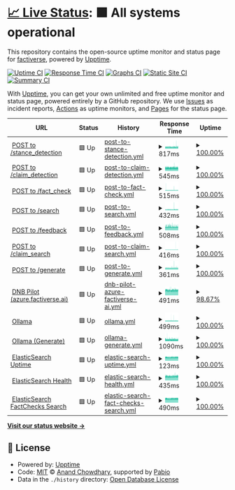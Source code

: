 # [📈 Live Status](https://factiverse.github.io/upptime): <!--live status--> **🟩 All systems operational**

This repository contains the open-source uptime monitor and status page for [factiverse](https://factiverse.github.io/upptime), powered by [Upptime](https://github.com/upptime/upptime).

[![Uptime CI](https://github.com/factiverse/upptime/workflows/Uptime%20CI/badge.svg)](https://github.com/factiverse/upptime/actions?query=workflow%3A%22Uptime+CI%22)
[![Response Time CI](https://github.com/factiverse/upptime/workflows/Response%20Time%20CI/badge.svg)](https://github.com/factiverse/upptime/actions?query=workflow%3A%22Response+Time+CI%22)
[![Graphs CI](https://github.com/factiverse/upptime/workflows/Graphs%20CI/badge.svg)](https://github.com/factiverse/upptime/actions?query=workflow%3A%22Graphs+CI%22)
[![Static Site CI](https://github.com/factiverse/upptime/workflows/Static%20Site%20CI/badge.svg)](https://github.com/factiverse/upptime/actions?query=workflow%3A%22Static+Site+CI%22)
[![Summary CI](https://github.com/factiverse/upptime/workflows/Summary%20CI/badge.svg)](https://github.com/factiverse/upptime/actions?query=workflow%3A%22Summary+CI%22)

With [Upptime](https://upptime.js.org), you can get your own unlimited and free uptime monitor and status page, powered entirely by a GitHub repository. We use [Issues](https://github.com/factiverse/upptime/issues) as incident reports, [Actions](https://github.com/factiverse/upptime/actions) as uptime monitors, and [Pages](https://factiverse.github.io/upptime) for the status page.

<!--start: status pages-->
<!-- This summary is generated by Upptime (https://github.com/upptime/upptime) -->
<!-- Do not edit this manually, your changes will be overwritten -->
<!-- prettier-ignore -->
| URL | Status | History | Response Time | Uptime |
| --- | ------ | ------- | ------------- | ------ |
| <img alt="" src="https://icons.duckduckgo.com/ip3/api.factiverse.ai.ico" height="13"> [POST to /stance_detection](https://api.factiverse.ai/v1/stance_detection) | 🟩 Up | [post-to-stance-detection.yml](https://github.com/factiverse/upptime/commits/HEAD/history/post-to-stance-detection.yml) | <details><summary><img alt="Response time graph" src="./graphs/post-to-stance-detection/response-time-week.png" height="20"> 817ms</summary><br><a href="https://factiverse.github.io/upptime/history/post-to-stance-detection"><img alt="Response time 5679" src="https://img.shields.io/endpoint?url=https%3A%2F%2Fraw.githubusercontent.com%2Ffactiverse%2Fupptime%2FHEAD%2Fapi%2Fpost-to-stance-detection%2Fresponse-time.json"></a><br><a href="https://factiverse.github.io/upptime/history/post-to-stance-detection"><img alt="24-hour response time 846" src="https://img.shields.io/endpoint?url=https%3A%2F%2Fraw.githubusercontent.com%2Ffactiverse%2Fupptime%2FHEAD%2Fapi%2Fpost-to-stance-detection%2Fresponse-time-day.json"></a><br><a href="https://factiverse.github.io/upptime/history/post-to-stance-detection"><img alt="7-day response time 817" src="https://img.shields.io/endpoint?url=https%3A%2F%2Fraw.githubusercontent.com%2Ffactiverse%2Fupptime%2FHEAD%2Fapi%2Fpost-to-stance-detection%2Fresponse-time-week.json"></a><br><a href="https://factiverse.github.io/upptime/history/post-to-stance-detection"><img alt="30-day response time 5679" src="https://img.shields.io/endpoint?url=https%3A%2F%2Fraw.githubusercontent.com%2Ffactiverse%2Fupptime%2FHEAD%2Fapi%2Fpost-to-stance-detection%2Fresponse-time-month.json"></a><br><a href="https://factiverse.github.io/upptime/history/post-to-stance-detection"><img alt="1-year response time 5679" src="https://img.shields.io/endpoint?url=https%3A%2F%2Fraw.githubusercontent.com%2Ffactiverse%2Fupptime%2FHEAD%2Fapi%2Fpost-to-stance-detection%2Fresponse-time-year.json"></a></details> | <details><summary><a href="https://factiverse.github.io/upptime/history/post-to-stance-detection">100.00%</a></summary><a href="https://factiverse.github.io/upptime/history/post-to-stance-detection"><img alt="All-time uptime 97.32%" src="https://img.shields.io/endpoint?url=https%3A%2F%2Fraw.githubusercontent.com%2Ffactiverse%2Fupptime%2FHEAD%2Fapi%2Fpost-to-stance-detection%2Fuptime.json"></a><br><a href="https://factiverse.github.io/upptime/history/post-to-stance-detection"><img alt="24-hour uptime 100.00%" src="https://img.shields.io/endpoint?url=https%3A%2F%2Fraw.githubusercontent.com%2Ffactiverse%2Fupptime%2FHEAD%2Fapi%2Fpost-to-stance-detection%2Fuptime-day.json"></a><br><a href="https://factiverse.github.io/upptime/history/post-to-stance-detection"><img alt="7-day uptime 100.00%" src="https://img.shields.io/endpoint?url=https%3A%2F%2Fraw.githubusercontent.com%2Ffactiverse%2Fupptime%2FHEAD%2Fapi%2Fpost-to-stance-detection%2Fuptime-week.json"></a><br><a href="https://factiverse.github.io/upptime/history/post-to-stance-detection"><img alt="30-day uptime 97.32%" src="https://img.shields.io/endpoint?url=https%3A%2F%2Fraw.githubusercontent.com%2Ffactiverse%2Fupptime%2FHEAD%2Fapi%2Fpost-to-stance-detection%2Fuptime-month.json"></a><br><a href="https://factiverse.github.io/upptime/history/post-to-stance-detection"><img alt="1-year uptime 97.32%" src="https://img.shields.io/endpoint?url=https%3A%2F%2Fraw.githubusercontent.com%2Ffactiverse%2Fupptime%2FHEAD%2Fapi%2Fpost-to-stance-detection%2Fuptime-year.json"></a></details>
| <img alt="" src="https://icons.duckduckgo.com/ip3/api.factiverse.ai.ico" height="13"> [POST to /claim_detection](https://api.factiverse.ai/v1/claim_detection) | 🟩 Up | [post-to-claim-detection.yml](https://github.com/factiverse/upptime/commits/HEAD/history/post-to-claim-detection.yml) | <details><summary><img alt="Response time graph" src="./graphs/post-to-claim-detection/response-time-week.png" height="20"> 545ms</summary><br><a href="https://factiverse.github.io/upptime/history/post-to-claim-detection"><img alt="Response time 671" src="https://img.shields.io/endpoint?url=https%3A%2F%2Fraw.githubusercontent.com%2Ffactiverse%2Fupptime%2FHEAD%2Fapi%2Fpost-to-claim-detection%2Fresponse-time.json"></a><br><a href="https://factiverse.github.io/upptime/history/post-to-claim-detection"><img alt="24-hour response time 552" src="https://img.shields.io/endpoint?url=https%3A%2F%2Fraw.githubusercontent.com%2Ffactiverse%2Fupptime%2FHEAD%2Fapi%2Fpost-to-claim-detection%2Fresponse-time-day.json"></a><br><a href="https://factiverse.github.io/upptime/history/post-to-claim-detection"><img alt="7-day response time 545" src="https://img.shields.io/endpoint?url=https%3A%2F%2Fraw.githubusercontent.com%2Ffactiverse%2Fupptime%2FHEAD%2Fapi%2Fpost-to-claim-detection%2Fresponse-time-week.json"></a><br><a href="https://factiverse.github.io/upptime/history/post-to-claim-detection"><img alt="30-day response time 671" src="https://img.shields.io/endpoint?url=https%3A%2F%2Fraw.githubusercontent.com%2Ffactiverse%2Fupptime%2FHEAD%2Fapi%2Fpost-to-claim-detection%2Fresponse-time-month.json"></a><br><a href="https://factiverse.github.io/upptime/history/post-to-claim-detection"><img alt="1-year response time 671" src="https://img.shields.io/endpoint?url=https%3A%2F%2Fraw.githubusercontent.com%2Ffactiverse%2Fupptime%2FHEAD%2Fapi%2Fpost-to-claim-detection%2Fresponse-time-year.json"></a></details> | <details><summary><a href="https://factiverse.github.io/upptime/history/post-to-claim-detection">100.00%</a></summary><a href="https://factiverse.github.io/upptime/history/post-to-claim-detection"><img alt="All-time uptime 100.00%" src="https://img.shields.io/endpoint?url=https%3A%2F%2Fraw.githubusercontent.com%2Ffactiverse%2Fupptime%2FHEAD%2Fapi%2Fpost-to-claim-detection%2Fuptime.json"></a><br><a href="https://factiverse.github.io/upptime/history/post-to-claim-detection"><img alt="24-hour uptime 100.00%" src="https://img.shields.io/endpoint?url=https%3A%2F%2Fraw.githubusercontent.com%2Ffactiverse%2Fupptime%2FHEAD%2Fapi%2Fpost-to-claim-detection%2Fuptime-day.json"></a><br><a href="https://factiverse.github.io/upptime/history/post-to-claim-detection"><img alt="7-day uptime 100.00%" src="https://img.shields.io/endpoint?url=https%3A%2F%2Fraw.githubusercontent.com%2Ffactiverse%2Fupptime%2FHEAD%2Fapi%2Fpost-to-claim-detection%2Fuptime-week.json"></a><br><a href="https://factiverse.github.io/upptime/history/post-to-claim-detection"><img alt="30-day uptime 100.00%" src="https://img.shields.io/endpoint?url=https%3A%2F%2Fraw.githubusercontent.com%2Ffactiverse%2Fupptime%2FHEAD%2Fapi%2Fpost-to-claim-detection%2Fuptime-month.json"></a><br><a href="https://factiverse.github.io/upptime/history/post-to-claim-detection"><img alt="1-year uptime 100.00%" src="https://img.shields.io/endpoint?url=https%3A%2F%2Fraw.githubusercontent.com%2Ffactiverse%2Fupptime%2FHEAD%2Fapi%2Fpost-to-claim-detection%2Fuptime-year.json"></a></details>
| <img alt="" src="https://icons.duckduckgo.com/ip3/api.factiverse.ai.ico" height="13"> [POST to /fact_check](https://api.factiverse.ai/v1/fact_check) | 🟩 Up | [post-to-fact-check.yml](https://github.com/factiverse/upptime/commits/HEAD/history/post-to-fact-check.yml) | <details><summary><img alt="Response time graph" src="./graphs/post-to-fact-check/response-time-week.png" height="20"> 515ms</summary><br><a href="https://factiverse.github.io/upptime/history/post-to-fact-check"><img alt="Response time 8011" src="https://img.shields.io/endpoint?url=https%3A%2F%2Fraw.githubusercontent.com%2Ffactiverse%2Fupptime%2FHEAD%2Fapi%2Fpost-to-fact-check%2Fresponse-time.json"></a><br><a href="https://factiverse.github.io/upptime/history/post-to-fact-check"><img alt="24-hour response time 516" src="https://img.shields.io/endpoint?url=https%3A%2F%2Fraw.githubusercontent.com%2Ffactiverse%2Fupptime%2FHEAD%2Fapi%2Fpost-to-fact-check%2Fresponse-time-day.json"></a><br><a href="https://factiverse.github.io/upptime/history/post-to-fact-check"><img alt="7-day response time 515" src="https://img.shields.io/endpoint?url=https%3A%2F%2Fraw.githubusercontent.com%2Ffactiverse%2Fupptime%2FHEAD%2Fapi%2Fpost-to-fact-check%2Fresponse-time-week.json"></a><br><a href="https://factiverse.github.io/upptime/history/post-to-fact-check"><img alt="30-day response time 8011" src="https://img.shields.io/endpoint?url=https%3A%2F%2Fraw.githubusercontent.com%2Ffactiverse%2Fupptime%2FHEAD%2Fapi%2Fpost-to-fact-check%2Fresponse-time-month.json"></a><br><a href="https://factiverse.github.io/upptime/history/post-to-fact-check"><img alt="1-year response time 8011" src="https://img.shields.io/endpoint?url=https%3A%2F%2Fraw.githubusercontent.com%2Ffactiverse%2Fupptime%2FHEAD%2Fapi%2Fpost-to-fact-check%2Fresponse-time-year.json"></a></details> | <details><summary><a href="https://factiverse.github.io/upptime/history/post-to-fact-check">100.00%</a></summary><a href="https://factiverse.github.io/upptime/history/post-to-fact-check"><img alt="All-time uptime 90.87%" src="https://img.shields.io/endpoint?url=https%3A%2F%2Fraw.githubusercontent.com%2Ffactiverse%2Fupptime%2FHEAD%2Fapi%2Fpost-to-fact-check%2Fuptime.json"></a><br><a href="https://factiverse.github.io/upptime/history/post-to-fact-check"><img alt="24-hour uptime 100.00%" src="https://img.shields.io/endpoint?url=https%3A%2F%2Fraw.githubusercontent.com%2Ffactiverse%2Fupptime%2FHEAD%2Fapi%2Fpost-to-fact-check%2Fuptime-day.json"></a><br><a href="https://factiverse.github.io/upptime/history/post-to-fact-check"><img alt="7-day uptime 100.00%" src="https://img.shields.io/endpoint?url=https%3A%2F%2Fraw.githubusercontent.com%2Ffactiverse%2Fupptime%2FHEAD%2Fapi%2Fpost-to-fact-check%2Fuptime-week.json"></a><br><a href="https://factiverse.github.io/upptime/history/post-to-fact-check"><img alt="30-day uptime 90.87%" src="https://img.shields.io/endpoint?url=https%3A%2F%2Fraw.githubusercontent.com%2Ffactiverse%2Fupptime%2FHEAD%2Fapi%2Fpost-to-fact-check%2Fuptime-month.json"></a><br><a href="https://factiverse.github.io/upptime/history/post-to-fact-check"><img alt="1-year uptime 90.87%" src="https://img.shields.io/endpoint?url=https%3A%2F%2Fraw.githubusercontent.com%2Ffactiverse%2Fupptime%2FHEAD%2Fapi%2Fpost-to-fact-check%2Fuptime-year.json"></a></details>
| <img alt="" src="https://icons.duckduckgo.com/ip3/api.factiverse.ai.ico" height="13"> [POST to /search](https://api.factiverse.ai/v1/search) | 🟩 Up | [post-to-search.yml](https://github.com/factiverse/upptime/commits/HEAD/history/post-to-search.yml) | <details><summary><img alt="Response time graph" src="./graphs/post-to-search/response-time-week.png" height="20"> 432ms</summary><br><a href="https://factiverse.github.io/upptime/history/post-to-search"><img alt="Response time 2725" src="https://img.shields.io/endpoint?url=https%3A%2F%2Fraw.githubusercontent.com%2Ffactiverse%2Fupptime%2FHEAD%2Fapi%2Fpost-to-search%2Fresponse-time.json"></a><br><a href="https://factiverse.github.io/upptime/history/post-to-search"><img alt="24-hour response time 437" src="https://img.shields.io/endpoint?url=https%3A%2F%2Fraw.githubusercontent.com%2Ffactiverse%2Fupptime%2FHEAD%2Fapi%2Fpost-to-search%2Fresponse-time-day.json"></a><br><a href="https://factiverse.github.io/upptime/history/post-to-search"><img alt="7-day response time 432" src="https://img.shields.io/endpoint?url=https%3A%2F%2Fraw.githubusercontent.com%2Ffactiverse%2Fupptime%2FHEAD%2Fapi%2Fpost-to-search%2Fresponse-time-week.json"></a><br><a href="https://factiverse.github.io/upptime/history/post-to-search"><img alt="30-day response time 2725" src="https://img.shields.io/endpoint?url=https%3A%2F%2Fraw.githubusercontent.com%2Ffactiverse%2Fupptime%2FHEAD%2Fapi%2Fpost-to-search%2Fresponse-time-month.json"></a><br><a href="https://factiverse.github.io/upptime/history/post-to-search"><img alt="1-year response time 2725" src="https://img.shields.io/endpoint?url=https%3A%2F%2Fraw.githubusercontent.com%2Ffactiverse%2Fupptime%2FHEAD%2Fapi%2Fpost-to-search%2Fresponse-time-year.json"></a></details> | <details><summary><a href="https://factiverse.github.io/upptime/history/post-to-search">100.00%</a></summary><a href="https://factiverse.github.io/upptime/history/post-to-search"><img alt="All-time uptime 99.76%" src="https://img.shields.io/endpoint?url=https%3A%2F%2Fraw.githubusercontent.com%2Ffactiverse%2Fupptime%2FHEAD%2Fapi%2Fpost-to-search%2Fuptime.json"></a><br><a href="https://factiverse.github.io/upptime/history/post-to-search"><img alt="24-hour uptime 100.00%" src="https://img.shields.io/endpoint?url=https%3A%2F%2Fraw.githubusercontent.com%2Ffactiverse%2Fupptime%2FHEAD%2Fapi%2Fpost-to-search%2Fuptime-day.json"></a><br><a href="https://factiverse.github.io/upptime/history/post-to-search"><img alt="7-day uptime 100.00%" src="https://img.shields.io/endpoint?url=https%3A%2F%2Fraw.githubusercontent.com%2Ffactiverse%2Fupptime%2FHEAD%2Fapi%2Fpost-to-search%2Fuptime-week.json"></a><br><a href="https://factiverse.github.io/upptime/history/post-to-search"><img alt="30-day uptime 99.76%" src="https://img.shields.io/endpoint?url=https%3A%2F%2Fraw.githubusercontent.com%2Ffactiverse%2Fupptime%2FHEAD%2Fapi%2Fpost-to-search%2Fuptime-month.json"></a><br><a href="https://factiverse.github.io/upptime/history/post-to-search"><img alt="1-year uptime 99.76%" src="https://img.shields.io/endpoint?url=https%3A%2F%2Fraw.githubusercontent.com%2Ffactiverse%2Fupptime%2FHEAD%2Fapi%2Fpost-to-search%2Fuptime-year.json"></a></details>
| <img alt="" src="https://icons.duckduckgo.com/ip3/api.factiverse.ai.ico" height="13"> [POST to /feedback](https://api.factiverse.ai/v1/feedback) | 🟩 Up | [post-to-feedback.yml](https://github.com/factiverse/upptime/commits/HEAD/history/post-to-feedback.yml) | <details><summary><img alt="Response time graph" src="./graphs/post-to-feedback/response-time-week.png" height="20"> 508ms</summary><br><a href="https://factiverse.github.io/upptime/history/post-to-feedback"><img alt="Response time 633" src="https://img.shields.io/endpoint?url=https%3A%2F%2Fraw.githubusercontent.com%2Ffactiverse%2Fupptime%2FHEAD%2Fapi%2Fpost-to-feedback%2Fresponse-time.json"></a><br><a href="https://factiverse.github.io/upptime/history/post-to-feedback"><img alt="24-hour response time 508" src="https://img.shields.io/endpoint?url=https%3A%2F%2Fraw.githubusercontent.com%2Ffactiverse%2Fupptime%2FHEAD%2Fapi%2Fpost-to-feedback%2Fresponse-time-day.json"></a><br><a href="https://factiverse.github.io/upptime/history/post-to-feedback"><img alt="7-day response time 508" src="https://img.shields.io/endpoint?url=https%3A%2F%2Fraw.githubusercontent.com%2Ffactiverse%2Fupptime%2FHEAD%2Fapi%2Fpost-to-feedback%2Fresponse-time-week.json"></a><br><a href="https://factiverse.github.io/upptime/history/post-to-feedback"><img alt="30-day response time 633" src="https://img.shields.io/endpoint?url=https%3A%2F%2Fraw.githubusercontent.com%2Ffactiverse%2Fupptime%2FHEAD%2Fapi%2Fpost-to-feedback%2Fresponse-time-month.json"></a><br><a href="https://factiverse.github.io/upptime/history/post-to-feedback"><img alt="1-year response time 633" src="https://img.shields.io/endpoint?url=https%3A%2F%2Fraw.githubusercontent.com%2Ffactiverse%2Fupptime%2FHEAD%2Fapi%2Fpost-to-feedback%2Fresponse-time-year.json"></a></details> | <details><summary><a href="https://factiverse.github.io/upptime/history/post-to-feedback">100.00%</a></summary><a href="https://factiverse.github.io/upptime/history/post-to-feedback"><img alt="All-time uptime 99.88%" src="https://img.shields.io/endpoint?url=https%3A%2F%2Fraw.githubusercontent.com%2Ffactiverse%2Fupptime%2FHEAD%2Fapi%2Fpost-to-feedback%2Fuptime.json"></a><br><a href="https://factiverse.github.io/upptime/history/post-to-feedback"><img alt="24-hour uptime 100.00%" src="https://img.shields.io/endpoint?url=https%3A%2F%2Fraw.githubusercontent.com%2Ffactiverse%2Fupptime%2FHEAD%2Fapi%2Fpost-to-feedback%2Fuptime-day.json"></a><br><a href="https://factiverse.github.io/upptime/history/post-to-feedback"><img alt="7-day uptime 100.00%" src="https://img.shields.io/endpoint?url=https%3A%2F%2Fraw.githubusercontent.com%2Ffactiverse%2Fupptime%2FHEAD%2Fapi%2Fpost-to-feedback%2Fuptime-week.json"></a><br><a href="https://factiverse.github.io/upptime/history/post-to-feedback"><img alt="30-day uptime 99.88%" src="https://img.shields.io/endpoint?url=https%3A%2F%2Fraw.githubusercontent.com%2Ffactiverse%2Fupptime%2FHEAD%2Fapi%2Fpost-to-feedback%2Fuptime-month.json"></a><br><a href="https://factiverse.github.io/upptime/history/post-to-feedback"><img alt="1-year uptime 99.88%" src="https://img.shields.io/endpoint?url=https%3A%2F%2Fraw.githubusercontent.com%2Ffactiverse%2Fupptime%2FHEAD%2Fapi%2Fpost-to-feedback%2Fuptime-year.json"></a></details>
| <img alt="" src="https://icons.duckduckgo.com/ip3/api.factiverse.ai.ico" height="13"> [POST to /claim_search](https://api.factiverse.ai/v1/claim_search) | 🟩 Up | [post-to-claim-search.yml](https://github.com/factiverse/upptime/commits/HEAD/history/post-to-claim-search.yml) | <details><summary><img alt="Response time graph" src="./graphs/post-to-claim-search/response-time-week.png" height="20"> 416ms</summary><br><a href="https://factiverse.github.io/upptime/history/post-to-claim-search"><img alt="Response time 1650" src="https://img.shields.io/endpoint?url=https%3A%2F%2Fraw.githubusercontent.com%2Ffactiverse%2Fupptime%2FHEAD%2Fapi%2Fpost-to-claim-search%2Fresponse-time.json"></a><br><a href="https://factiverse.github.io/upptime/history/post-to-claim-search"><img alt="24-hour response time 420" src="https://img.shields.io/endpoint?url=https%3A%2F%2Fraw.githubusercontent.com%2Ffactiverse%2Fupptime%2FHEAD%2Fapi%2Fpost-to-claim-search%2Fresponse-time-day.json"></a><br><a href="https://factiverse.github.io/upptime/history/post-to-claim-search"><img alt="7-day response time 416" src="https://img.shields.io/endpoint?url=https%3A%2F%2Fraw.githubusercontent.com%2Ffactiverse%2Fupptime%2FHEAD%2Fapi%2Fpost-to-claim-search%2Fresponse-time-week.json"></a><br><a href="https://factiverse.github.io/upptime/history/post-to-claim-search"><img alt="30-day response time 1650" src="https://img.shields.io/endpoint?url=https%3A%2F%2Fraw.githubusercontent.com%2Ffactiverse%2Fupptime%2FHEAD%2Fapi%2Fpost-to-claim-search%2Fresponse-time-month.json"></a><br><a href="https://factiverse.github.io/upptime/history/post-to-claim-search"><img alt="1-year response time 1650" src="https://img.shields.io/endpoint?url=https%3A%2F%2Fraw.githubusercontent.com%2Ffactiverse%2Fupptime%2FHEAD%2Fapi%2Fpost-to-claim-search%2Fresponse-time-year.json"></a></details> | <details><summary><a href="https://factiverse.github.io/upptime/history/post-to-claim-search">100.00%</a></summary><a href="https://factiverse.github.io/upptime/history/post-to-claim-search"><img alt="All-time uptime 99.94%" src="https://img.shields.io/endpoint?url=https%3A%2F%2Fraw.githubusercontent.com%2Ffactiverse%2Fupptime%2FHEAD%2Fapi%2Fpost-to-claim-search%2Fuptime.json"></a><br><a href="https://factiverse.github.io/upptime/history/post-to-claim-search"><img alt="24-hour uptime 100.00%" src="https://img.shields.io/endpoint?url=https%3A%2F%2Fraw.githubusercontent.com%2Ffactiverse%2Fupptime%2FHEAD%2Fapi%2Fpost-to-claim-search%2Fuptime-day.json"></a><br><a href="https://factiverse.github.io/upptime/history/post-to-claim-search"><img alt="7-day uptime 100.00%" src="https://img.shields.io/endpoint?url=https%3A%2F%2Fraw.githubusercontent.com%2Ffactiverse%2Fupptime%2FHEAD%2Fapi%2Fpost-to-claim-search%2Fuptime-week.json"></a><br><a href="https://factiverse.github.io/upptime/history/post-to-claim-search"><img alt="30-day uptime 99.94%" src="https://img.shields.io/endpoint?url=https%3A%2F%2Fraw.githubusercontent.com%2Ffactiverse%2Fupptime%2FHEAD%2Fapi%2Fpost-to-claim-search%2Fuptime-month.json"></a><br><a href="https://factiverse.github.io/upptime/history/post-to-claim-search"><img alt="1-year uptime 99.94%" src="https://img.shields.io/endpoint?url=https%3A%2F%2Fraw.githubusercontent.com%2Ffactiverse%2Fupptime%2FHEAD%2Fapi%2Fpost-to-claim-search%2Fuptime-year.json"></a></details>
| <img alt="" src="https://icons.duckduckgo.com/ip3/api.factiverse.ai.ico" height="13"> [POST to /generate](https://api.factiverse.ai/v1/generate) | 🟩 Up | [post-to-generate.yml](https://github.com/factiverse/upptime/commits/HEAD/history/post-to-generate.yml) | <details><summary><img alt="Response time graph" src="./graphs/post-to-generate/response-time-week.png" height="20"> 361ms</summary><br><a href="https://factiverse.github.io/upptime/history/post-to-generate"><img alt="Response time 831" src="https://img.shields.io/endpoint?url=https%3A%2F%2Fraw.githubusercontent.com%2Ffactiverse%2Fupptime%2FHEAD%2Fapi%2Fpost-to-generate%2Fresponse-time.json"></a><br><a href="https://factiverse.github.io/upptime/history/post-to-generate"><img alt="24-hour response time 360" src="https://img.shields.io/endpoint?url=https%3A%2F%2Fraw.githubusercontent.com%2Ffactiverse%2Fupptime%2FHEAD%2Fapi%2Fpost-to-generate%2Fresponse-time-day.json"></a><br><a href="https://factiverse.github.io/upptime/history/post-to-generate"><img alt="7-day response time 361" src="https://img.shields.io/endpoint?url=https%3A%2F%2Fraw.githubusercontent.com%2Ffactiverse%2Fupptime%2FHEAD%2Fapi%2Fpost-to-generate%2Fresponse-time-week.json"></a><br><a href="https://factiverse.github.io/upptime/history/post-to-generate"><img alt="30-day response time 831" src="https://img.shields.io/endpoint?url=https%3A%2F%2Fraw.githubusercontent.com%2Ffactiverse%2Fupptime%2FHEAD%2Fapi%2Fpost-to-generate%2Fresponse-time-month.json"></a><br><a href="https://factiverse.github.io/upptime/history/post-to-generate"><img alt="1-year response time 831" src="https://img.shields.io/endpoint?url=https%3A%2F%2Fraw.githubusercontent.com%2Ffactiverse%2Fupptime%2FHEAD%2Fapi%2Fpost-to-generate%2Fresponse-time-year.json"></a></details> | <details><summary><a href="https://factiverse.github.io/upptime/history/post-to-generate">100.00%</a></summary><a href="https://factiverse.github.io/upptime/history/post-to-generate"><img alt="All-time uptime 97.05%" src="https://img.shields.io/endpoint?url=https%3A%2F%2Fraw.githubusercontent.com%2Ffactiverse%2Fupptime%2FHEAD%2Fapi%2Fpost-to-generate%2Fuptime.json"></a><br><a href="https://factiverse.github.io/upptime/history/post-to-generate"><img alt="24-hour uptime 100.00%" src="https://img.shields.io/endpoint?url=https%3A%2F%2Fraw.githubusercontent.com%2Ffactiverse%2Fupptime%2FHEAD%2Fapi%2Fpost-to-generate%2Fuptime-day.json"></a><br><a href="https://factiverse.github.io/upptime/history/post-to-generate"><img alt="7-day uptime 100.00%" src="https://img.shields.io/endpoint?url=https%3A%2F%2Fraw.githubusercontent.com%2Ffactiverse%2Fupptime%2FHEAD%2Fapi%2Fpost-to-generate%2Fuptime-week.json"></a><br><a href="https://factiverse.github.io/upptime/history/post-to-generate"><img alt="30-day uptime 97.05%" src="https://img.shields.io/endpoint?url=https%3A%2F%2Fraw.githubusercontent.com%2Ffactiverse%2Fupptime%2FHEAD%2Fapi%2Fpost-to-generate%2Fuptime-month.json"></a><br><a href="https://factiverse.github.io/upptime/history/post-to-generate"><img alt="1-year uptime 97.05%" src="https://img.shields.io/endpoint?url=https%3A%2F%2Fraw.githubusercontent.com%2Ffactiverse%2Fupptime%2FHEAD%2Fapi%2Fpost-to-generate%2Fuptime-year.json"></a></details>
| <img alt="" src="https://icons.duckduckgo.com/ip3/azure.factiverse.ai.ico" height="13"> [DNB Pilot (azure.factiverse.ai)](https://azure.factiverse.ai/v1/docs) | 🟩 Up | [dnb-pilot-azure-factiverse-ai.yml](https://github.com/factiverse/upptime/commits/HEAD/history/dnb-pilot-azure-factiverse-ai.yml) | <details><summary><img alt="Response time graph" src="./graphs/dnb-pilot-azure-factiverse-ai/response-time-week.png" height="20"> 491ms</summary><br><a href="https://factiverse.github.io/upptime/history/dnb-pilot-azure-factiverse-ai"><img alt="Response time 513" src="https://img.shields.io/endpoint?url=https%3A%2F%2Fraw.githubusercontent.com%2Ffactiverse%2Fupptime%2FHEAD%2Fapi%2Fdnb-pilot-azure-factiverse-ai%2Fresponse-time.json"></a><br><a href="https://factiverse.github.io/upptime/history/dnb-pilot-azure-factiverse-ai"><img alt="24-hour response time 496" src="https://img.shields.io/endpoint?url=https%3A%2F%2Fraw.githubusercontent.com%2Ffactiverse%2Fupptime%2FHEAD%2Fapi%2Fdnb-pilot-azure-factiverse-ai%2Fresponse-time-day.json"></a><br><a href="https://factiverse.github.io/upptime/history/dnb-pilot-azure-factiverse-ai"><img alt="7-day response time 491" src="https://img.shields.io/endpoint?url=https%3A%2F%2Fraw.githubusercontent.com%2Ffactiverse%2Fupptime%2FHEAD%2Fapi%2Fdnb-pilot-azure-factiverse-ai%2Fresponse-time-week.json"></a><br><a href="https://factiverse.github.io/upptime/history/dnb-pilot-azure-factiverse-ai"><img alt="30-day response time 490" src="https://img.shields.io/endpoint?url=https%3A%2F%2Fraw.githubusercontent.com%2Ffactiverse%2Fupptime%2FHEAD%2Fapi%2Fdnb-pilot-azure-factiverse-ai%2Fresponse-time-month.json"></a><br><a href="https://factiverse.github.io/upptime/history/dnb-pilot-azure-factiverse-ai"><img alt="1-year response time 513" src="https://img.shields.io/endpoint?url=https%3A%2F%2Fraw.githubusercontent.com%2Ffactiverse%2Fupptime%2FHEAD%2Fapi%2Fdnb-pilot-azure-factiverse-ai%2Fresponse-time-year.json"></a></details> | <details><summary><a href="https://factiverse.github.io/upptime/history/dnb-pilot-azure-factiverse-ai">98.67%</a></summary><a href="https://factiverse.github.io/upptime/history/dnb-pilot-azure-factiverse-ai"><img alt="All-time uptime 97.91%" src="https://img.shields.io/endpoint?url=https%3A%2F%2Fraw.githubusercontent.com%2Ffactiverse%2Fupptime%2FHEAD%2Fapi%2Fdnb-pilot-azure-factiverse-ai%2Fuptime.json"></a><br><a href="https://factiverse.github.io/upptime/history/dnb-pilot-azure-factiverse-ai"><img alt="24-hour uptime 98.86%" src="https://img.shields.io/endpoint?url=https%3A%2F%2Fraw.githubusercontent.com%2Ffactiverse%2Fupptime%2FHEAD%2Fapi%2Fdnb-pilot-azure-factiverse-ai%2Fuptime-day.json"></a><br><a href="https://factiverse.github.io/upptime/history/dnb-pilot-azure-factiverse-ai"><img alt="7-day uptime 98.67%" src="https://img.shields.io/endpoint?url=https%3A%2F%2Fraw.githubusercontent.com%2Ffactiverse%2Fupptime%2FHEAD%2Fapi%2Fdnb-pilot-azure-factiverse-ai%2Fuptime-week.json"></a><br><a href="https://factiverse.github.io/upptime/history/dnb-pilot-azure-factiverse-ai"><img alt="30-day uptime 94.38%" src="https://img.shields.io/endpoint?url=https%3A%2F%2Fraw.githubusercontent.com%2Ffactiverse%2Fupptime%2FHEAD%2Fapi%2Fdnb-pilot-azure-factiverse-ai%2Fuptime-month.json"></a><br><a href="https://factiverse.github.io/upptime/history/dnb-pilot-azure-factiverse-ai"><img alt="1-year uptime 97.91%" src="https://img.shields.io/endpoint?url=https%3A%2F%2Fraw.githubusercontent.com%2Ffactiverse%2Fupptime%2FHEAD%2Fapi%2Fdnb-pilot-azure-factiverse-ai%2Fuptime-year.json"></a></details>
| <img alt="" src="https://icons.duckduckgo.com/ip3/ollama.factiverse.ai.ico" height="13"> [Ollama](https://ollama.factiverse.ai) | 🟩 Up | [ollama.yml](https://github.com/factiverse/upptime/commits/HEAD/history/ollama.yml) | <details><summary><img alt="Response time graph" src="./graphs/ollama/response-time-week.png" height="20"> 499ms</summary><br><a href="https://factiverse.github.io/upptime/history/ollama"><img alt="Response time 524" src="https://img.shields.io/endpoint?url=https%3A%2F%2Fraw.githubusercontent.com%2Ffactiverse%2Fupptime%2FHEAD%2Fapi%2Follama%2Fresponse-time.json"></a><br><a href="https://factiverse.github.io/upptime/history/ollama"><img alt="24-hour response time 482" src="https://img.shields.io/endpoint?url=https%3A%2F%2Fraw.githubusercontent.com%2Ffactiverse%2Fupptime%2FHEAD%2Fapi%2Follama%2Fresponse-time-day.json"></a><br><a href="https://factiverse.github.io/upptime/history/ollama"><img alt="7-day response time 499" src="https://img.shields.io/endpoint?url=https%3A%2F%2Fraw.githubusercontent.com%2Ffactiverse%2Fupptime%2FHEAD%2Fapi%2Follama%2Fresponse-time-week.json"></a><br><a href="https://factiverse.github.io/upptime/history/ollama"><img alt="30-day response time 503" src="https://img.shields.io/endpoint?url=https%3A%2F%2Fraw.githubusercontent.com%2Ffactiverse%2Fupptime%2FHEAD%2Fapi%2Follama%2Fresponse-time-month.json"></a><br><a href="https://factiverse.github.io/upptime/history/ollama"><img alt="1-year response time 524" src="https://img.shields.io/endpoint?url=https%3A%2F%2Fraw.githubusercontent.com%2Ffactiverse%2Fupptime%2FHEAD%2Fapi%2Follama%2Fresponse-time-year.json"></a></details> | <details><summary><a href="https://factiverse.github.io/upptime/history/ollama">100.00%</a></summary><a href="https://factiverse.github.io/upptime/history/ollama"><img alt="All-time uptime 99.14%" src="https://img.shields.io/endpoint?url=https%3A%2F%2Fraw.githubusercontent.com%2Ffactiverse%2Fupptime%2FHEAD%2Fapi%2Follama%2Fuptime.json"></a><br><a href="https://factiverse.github.io/upptime/history/ollama"><img alt="24-hour uptime 100.00%" src="https://img.shields.io/endpoint?url=https%3A%2F%2Fraw.githubusercontent.com%2Ffactiverse%2Fupptime%2FHEAD%2Fapi%2Follama%2Fuptime-day.json"></a><br><a href="https://factiverse.github.io/upptime/history/ollama"><img alt="7-day uptime 100.00%" src="https://img.shields.io/endpoint?url=https%3A%2F%2Fraw.githubusercontent.com%2Ffactiverse%2Fupptime%2FHEAD%2Fapi%2Follama%2Fuptime-week.json"></a><br><a href="https://factiverse.github.io/upptime/history/ollama"><img alt="30-day uptime 99.69%" src="https://img.shields.io/endpoint?url=https%3A%2F%2Fraw.githubusercontent.com%2Ffactiverse%2Fupptime%2FHEAD%2Fapi%2Follama%2Fuptime-month.json"></a><br><a href="https://factiverse.github.io/upptime/history/ollama"><img alt="1-year uptime 99.14%" src="https://img.shields.io/endpoint?url=https%3A%2F%2Fraw.githubusercontent.com%2Ffactiverse%2Fupptime%2FHEAD%2Fapi%2Follama%2Fuptime-year.json"></a></details>
| <img alt="" src="https://icons.duckduckgo.com/ip3/ollama.factiverse.ai.ico" height="13"> [Ollama (Generate)](https://ollama.factiverse.ai/api/generate) | 🟩 Up | [ollama-generate.yml](https://github.com/factiverse/upptime/commits/HEAD/history/ollama-generate.yml) | <details><summary><img alt="Response time graph" src="./graphs/ollama-generate/response-time-week.png" height="20"> 1090ms</summary><br><a href="https://factiverse.github.io/upptime/history/ollama-generate"><img alt="Response time 1190" src="https://img.shields.io/endpoint?url=https%3A%2F%2Fraw.githubusercontent.com%2Ffactiverse%2Fupptime%2FHEAD%2Fapi%2Follama-generate%2Fresponse-time.json"></a><br><a href="https://factiverse.github.io/upptime/history/ollama-generate"><img alt="24-hour response time 1100" src="https://img.shields.io/endpoint?url=https%3A%2F%2Fraw.githubusercontent.com%2Ffactiverse%2Fupptime%2FHEAD%2Fapi%2Follama-generate%2Fresponse-time-day.json"></a><br><a href="https://factiverse.github.io/upptime/history/ollama-generate"><img alt="7-day response time 1090" src="https://img.shields.io/endpoint?url=https%3A%2F%2Fraw.githubusercontent.com%2Ffactiverse%2Fupptime%2FHEAD%2Fapi%2Follama-generate%2Fresponse-time-week.json"></a><br><a href="https://factiverse.github.io/upptime/history/ollama-generate"><img alt="30-day response time 1190" src="https://img.shields.io/endpoint?url=https%3A%2F%2Fraw.githubusercontent.com%2Ffactiverse%2Fupptime%2FHEAD%2Fapi%2Follama-generate%2Fresponse-time-month.json"></a><br><a href="https://factiverse.github.io/upptime/history/ollama-generate"><img alt="1-year response time 1190" src="https://img.shields.io/endpoint?url=https%3A%2F%2Fraw.githubusercontent.com%2Ffactiverse%2Fupptime%2FHEAD%2Fapi%2Follama-generate%2Fresponse-time-year.json"></a></details> | <details><summary><a href="https://factiverse.github.io/upptime/history/ollama-generate">100.00%</a></summary><a href="https://factiverse.github.io/upptime/history/ollama-generate"><img alt="All-time uptime 100.00%" src="https://img.shields.io/endpoint?url=https%3A%2F%2Fraw.githubusercontent.com%2Ffactiverse%2Fupptime%2FHEAD%2Fapi%2Follama-generate%2Fuptime.json"></a><br><a href="https://factiverse.github.io/upptime/history/ollama-generate"><img alt="24-hour uptime 100.00%" src="https://img.shields.io/endpoint?url=https%3A%2F%2Fraw.githubusercontent.com%2Ffactiverse%2Fupptime%2FHEAD%2Fapi%2Follama-generate%2Fuptime-day.json"></a><br><a href="https://factiverse.github.io/upptime/history/ollama-generate"><img alt="7-day uptime 100.00%" src="https://img.shields.io/endpoint?url=https%3A%2F%2Fraw.githubusercontent.com%2Ffactiverse%2Fupptime%2FHEAD%2Fapi%2Follama-generate%2Fuptime-week.json"></a><br><a href="https://factiverse.github.io/upptime/history/ollama-generate"><img alt="30-day uptime 100.00%" src="https://img.shields.io/endpoint?url=https%3A%2F%2Fraw.githubusercontent.com%2Ffactiverse%2Fupptime%2FHEAD%2Fapi%2Follama-generate%2Fuptime-month.json"></a><br><a href="https://factiverse.github.io/upptime/history/ollama-generate"><img alt="1-year uptime 100.00%" src="https://img.shields.io/endpoint?url=https%3A%2F%2Fraw.githubusercontent.com%2Ffactiverse%2Fupptime%2FHEAD%2Fapi%2Follama-generate%2Fuptime-year.json"></a></details>
| <img alt="" src="https://icons.duckduckgo.com/ip3/null.ico" height="13"> [ElasticSearch Uptime](es.factiverse.ai) | 🟩 Up | [elastic-search-uptime.yml](https://github.com/factiverse/upptime/commits/HEAD/history/elastic-search-uptime.yml) | <details><summary><img alt="Response time graph" src="./graphs/elastic-search-uptime/response-time-week.png" height="20"> 123ms</summary><br><a href="https://factiverse.github.io/upptime/history/elastic-search-uptime"><img alt="Response time 123" src="https://img.shields.io/endpoint?url=https%3A%2F%2Fraw.githubusercontent.com%2Ffactiverse%2Fupptime%2FHEAD%2Fapi%2Felastic-search-uptime%2Fresponse-time.json"></a><br><a href="https://factiverse.github.io/upptime/history/elastic-search-uptime"><img alt="24-hour response time 123" src="https://img.shields.io/endpoint?url=https%3A%2F%2Fraw.githubusercontent.com%2Ffactiverse%2Fupptime%2FHEAD%2Fapi%2Felastic-search-uptime%2Fresponse-time-day.json"></a><br><a href="https://factiverse.github.io/upptime/history/elastic-search-uptime"><img alt="7-day response time 123" src="https://img.shields.io/endpoint?url=https%3A%2F%2Fraw.githubusercontent.com%2Ffactiverse%2Fupptime%2FHEAD%2Fapi%2Felastic-search-uptime%2Fresponse-time-week.json"></a><br><a href="https://factiverse.github.io/upptime/history/elastic-search-uptime"><img alt="30-day response time 123" src="https://img.shields.io/endpoint?url=https%3A%2F%2Fraw.githubusercontent.com%2Ffactiverse%2Fupptime%2FHEAD%2Fapi%2Felastic-search-uptime%2Fresponse-time-month.json"></a><br><a href="https://factiverse.github.io/upptime/history/elastic-search-uptime"><img alt="1-year response time 123" src="https://img.shields.io/endpoint?url=https%3A%2F%2Fraw.githubusercontent.com%2Ffactiverse%2Fupptime%2FHEAD%2Fapi%2Felastic-search-uptime%2Fresponse-time-year.json"></a></details> | <details><summary><a href="https://factiverse.github.io/upptime/history/elastic-search-uptime">100.00%</a></summary><a href="https://factiverse.github.io/upptime/history/elastic-search-uptime"><img alt="All-time uptime 100.00%" src="https://img.shields.io/endpoint?url=https%3A%2F%2Fraw.githubusercontent.com%2Ffactiverse%2Fupptime%2FHEAD%2Fapi%2Felastic-search-uptime%2Fuptime.json"></a><br><a href="https://factiverse.github.io/upptime/history/elastic-search-uptime"><img alt="24-hour uptime 100.00%" src="https://img.shields.io/endpoint?url=https%3A%2F%2Fraw.githubusercontent.com%2Ffactiverse%2Fupptime%2FHEAD%2Fapi%2Felastic-search-uptime%2Fuptime-day.json"></a><br><a href="https://factiverse.github.io/upptime/history/elastic-search-uptime"><img alt="7-day uptime 100.00%" src="https://img.shields.io/endpoint?url=https%3A%2F%2Fraw.githubusercontent.com%2Ffactiverse%2Fupptime%2FHEAD%2Fapi%2Felastic-search-uptime%2Fuptime-week.json"></a><br><a href="https://factiverse.github.io/upptime/history/elastic-search-uptime"><img alt="30-day uptime 100.00%" src="https://img.shields.io/endpoint?url=https%3A%2F%2Fraw.githubusercontent.com%2Ffactiverse%2Fupptime%2FHEAD%2Fapi%2Felastic-search-uptime%2Fuptime-month.json"></a><br><a href="https://factiverse.github.io/upptime/history/elastic-search-uptime"><img alt="1-year uptime 100.00%" src="https://img.shields.io/endpoint?url=https%3A%2F%2Fraw.githubusercontent.com%2Ffactiverse%2Fupptime%2FHEAD%2Fapi%2Felastic-search-uptime%2Fuptime-year.json"></a></details>
| <img alt="" src="https://icons.duckduckgo.com/ip3/es.factiverse.ai.ico" height="13"> [ElasticSearch Health](https://es.factiverse.ai:9200/_cat/health) | 🟩 Up | [elastic-search-health.yml](https://github.com/factiverse/upptime/commits/HEAD/history/elastic-search-health.yml) | <details><summary><img alt="Response time graph" src="./graphs/elastic-search-health/response-time-week.png" height="20"> 435ms</summary><br><a href="https://factiverse.github.io/upptime/history/elastic-search-health"><img alt="Response time 438" src="https://img.shields.io/endpoint?url=https%3A%2F%2Fraw.githubusercontent.com%2Ffactiverse%2Fupptime%2FHEAD%2Fapi%2Felastic-search-health%2Fresponse-time.json"></a><br><a href="https://factiverse.github.io/upptime/history/elastic-search-health"><img alt="24-hour response time 447" src="https://img.shields.io/endpoint?url=https%3A%2F%2Fraw.githubusercontent.com%2Ffactiverse%2Fupptime%2FHEAD%2Fapi%2Felastic-search-health%2Fresponse-time-day.json"></a><br><a href="https://factiverse.github.io/upptime/history/elastic-search-health"><img alt="7-day response time 435" src="https://img.shields.io/endpoint?url=https%3A%2F%2Fraw.githubusercontent.com%2Ffactiverse%2Fupptime%2FHEAD%2Fapi%2Felastic-search-health%2Fresponse-time-week.json"></a><br><a href="https://factiverse.github.io/upptime/history/elastic-search-health"><img alt="30-day response time 438" src="https://img.shields.io/endpoint?url=https%3A%2F%2Fraw.githubusercontent.com%2Ffactiverse%2Fupptime%2FHEAD%2Fapi%2Felastic-search-health%2Fresponse-time-month.json"></a><br><a href="https://factiverse.github.io/upptime/history/elastic-search-health"><img alt="1-year response time 438" src="https://img.shields.io/endpoint?url=https%3A%2F%2Fraw.githubusercontent.com%2Ffactiverse%2Fupptime%2FHEAD%2Fapi%2Felastic-search-health%2Fresponse-time-year.json"></a></details> | <details><summary><a href="https://factiverse.github.io/upptime/history/elastic-search-health">100.00%</a></summary><a href="https://factiverse.github.io/upptime/history/elastic-search-health"><img alt="All-time uptime 99.93%" src="https://img.shields.io/endpoint?url=https%3A%2F%2Fraw.githubusercontent.com%2Ffactiverse%2Fupptime%2FHEAD%2Fapi%2Felastic-search-health%2Fuptime.json"></a><br><a href="https://factiverse.github.io/upptime/history/elastic-search-health"><img alt="24-hour uptime 100.00%" src="https://img.shields.io/endpoint?url=https%3A%2F%2Fraw.githubusercontent.com%2Ffactiverse%2Fupptime%2FHEAD%2Fapi%2Felastic-search-health%2Fuptime-day.json"></a><br><a href="https://factiverse.github.io/upptime/history/elastic-search-health"><img alt="7-day uptime 100.00%" src="https://img.shields.io/endpoint?url=https%3A%2F%2Fraw.githubusercontent.com%2Ffactiverse%2Fupptime%2FHEAD%2Fapi%2Felastic-search-health%2Fuptime-week.json"></a><br><a href="https://factiverse.github.io/upptime/history/elastic-search-health"><img alt="30-day uptime 99.93%" src="https://img.shields.io/endpoint?url=https%3A%2F%2Fraw.githubusercontent.com%2Ffactiverse%2Fupptime%2FHEAD%2Fapi%2Felastic-search-health%2Fuptime-month.json"></a><br><a href="https://factiverse.github.io/upptime/history/elastic-search-health"><img alt="1-year uptime 99.93%" src="https://img.shields.io/endpoint?url=https%3A%2F%2Fraw.githubusercontent.com%2Ffactiverse%2Fupptime%2FHEAD%2Fapi%2Felastic-search-health%2Fuptime-year.json"></a></details>
| <img alt="" src="https://icons.duckduckgo.com/ip3/es.factiverse.ai.ico" height="13"> [ElasticSearch FactChecks Search](https://es.factiverse.ai:9200/fact_checks/_search) | 🟩 Up | [elastic-search-fact-checks-search.yml](https://github.com/factiverse/upptime/commits/HEAD/history/elastic-search-fact-checks-search.yml) | <details><summary><img alt="Response time graph" src="./graphs/elastic-search-fact-checks-search/response-time-week.png" height="20"> 490ms</summary><br><a href="https://factiverse.github.io/upptime/history/elastic-search-fact-checks-search"><img alt="Response time 497" src="https://img.shields.io/endpoint?url=https%3A%2F%2Fraw.githubusercontent.com%2Ffactiverse%2Fupptime%2FHEAD%2Fapi%2Felastic-search-fact-checks-search%2Fresponse-time.json"></a><br><a href="https://factiverse.github.io/upptime/history/elastic-search-fact-checks-search"><img alt="24-hour response time 492" src="https://img.shields.io/endpoint?url=https%3A%2F%2Fraw.githubusercontent.com%2Ffactiverse%2Fupptime%2FHEAD%2Fapi%2Felastic-search-fact-checks-search%2Fresponse-time-day.json"></a><br><a href="https://factiverse.github.io/upptime/history/elastic-search-fact-checks-search"><img alt="7-day response time 490" src="https://img.shields.io/endpoint?url=https%3A%2F%2Fraw.githubusercontent.com%2Ffactiverse%2Fupptime%2FHEAD%2Fapi%2Felastic-search-fact-checks-search%2Fresponse-time-week.json"></a><br><a href="https://factiverse.github.io/upptime/history/elastic-search-fact-checks-search"><img alt="30-day response time 497" src="https://img.shields.io/endpoint?url=https%3A%2F%2Fraw.githubusercontent.com%2Ffactiverse%2Fupptime%2FHEAD%2Fapi%2Felastic-search-fact-checks-search%2Fresponse-time-month.json"></a><br><a href="https://factiverse.github.io/upptime/history/elastic-search-fact-checks-search"><img alt="1-year response time 497" src="https://img.shields.io/endpoint?url=https%3A%2F%2Fraw.githubusercontent.com%2Ffactiverse%2Fupptime%2FHEAD%2Fapi%2Felastic-search-fact-checks-search%2Fresponse-time-year.json"></a></details> | <details><summary><a href="https://factiverse.github.io/upptime/history/elastic-search-fact-checks-search">100.00%</a></summary><a href="https://factiverse.github.io/upptime/history/elastic-search-fact-checks-search"><img alt="All-time uptime 99.93%" src="https://img.shields.io/endpoint?url=https%3A%2F%2Fraw.githubusercontent.com%2Ffactiverse%2Fupptime%2FHEAD%2Fapi%2Felastic-search-fact-checks-search%2Fuptime.json"></a><br><a href="https://factiverse.github.io/upptime/history/elastic-search-fact-checks-search"><img alt="24-hour uptime 100.00%" src="https://img.shields.io/endpoint?url=https%3A%2F%2Fraw.githubusercontent.com%2Ffactiverse%2Fupptime%2FHEAD%2Fapi%2Felastic-search-fact-checks-search%2Fuptime-day.json"></a><br><a href="https://factiverse.github.io/upptime/history/elastic-search-fact-checks-search"><img alt="7-day uptime 100.00%" src="https://img.shields.io/endpoint?url=https%3A%2F%2Fraw.githubusercontent.com%2Ffactiverse%2Fupptime%2FHEAD%2Fapi%2Felastic-search-fact-checks-search%2Fuptime-week.json"></a><br><a href="https://factiverse.github.io/upptime/history/elastic-search-fact-checks-search"><img alt="30-day uptime 99.93%" src="https://img.shields.io/endpoint?url=https%3A%2F%2Fraw.githubusercontent.com%2Ffactiverse%2Fupptime%2FHEAD%2Fapi%2Felastic-search-fact-checks-search%2Fuptime-month.json"></a><br><a href="https://factiverse.github.io/upptime/history/elastic-search-fact-checks-search"><img alt="1-year uptime 99.93%" src="https://img.shields.io/endpoint?url=https%3A%2F%2Fraw.githubusercontent.com%2Ffactiverse%2Fupptime%2FHEAD%2Fapi%2Felastic-search-fact-checks-search%2Fuptime-year.json"></a></details>

<!--end: status pages-->

[**Visit our status website →**](https://factiverse.github.io/upptime)

## 📄 License

- Powered by: [Upptime](https://github.com/upptime/upptime)
- Code: [MIT](./LICENSE) © [Anand Chowdhary](https://anandchowdhary.com), supported by [Pabio](https://pabio.com)
- Data in the `./history` directory: [Open Database License](https://opendatacommons.org/licenses/odbl/1-0/)
